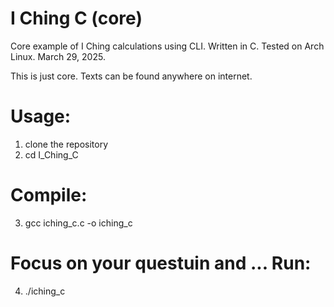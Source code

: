 # I Ching C (core)
Core example of I Ching calculations using CLI. Written in C. Tested on Arch Linux. March 29, 2025.

This is just core. Texts can be found anywhere on internet.

# Usage:
1. clone the repository
2. cd I_Ching_C
# Compile:
3. gcc iching_c.c -o iching_c
# Focus on your questuin and ... Run:
4. ./iching_c
